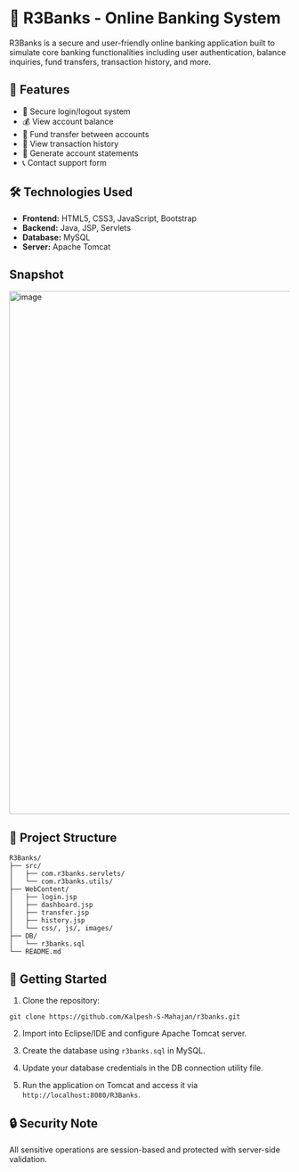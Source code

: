 
# 🏦 R3Banks - Online Banking System

R3Banks is a secure and user-friendly online banking application built to simulate core banking functionalities including user authentication, balance inquiries, fund transfers, transaction history, and more.

## 📌 Features

- 🔐 Secure login/logout system
- 💰 View account balance
- 💸 Fund transfer between accounts
- 📜 View transaction history
- 🧾 Generate account statements
- 📞 Contact support form

## 🛠 Technologies Used

- **Frontend:** HTML5, CSS3, JavaScript, Bootstrap
- **Backend:** Java, JSP, Servlets
- **Database:** MySQL
- **Server:** Apache Tomcat
## Snapshot
<img width="1919" height="939" alt="image" src="https://github.com/user-attachments/assets/03b87ff1-2dea-428c-b819-b1c8de0be273" />

## 📁 Project Structure

```
R3Banks/
├── src/
│   ├── com.r3banks.servlets/
│   └── com.r3banks.utils/
├── WebContent/
│   ├── login.jsp
│   ├── dashboard.jsp
│   ├── transfer.jsp
│   ├── history.jsp
│   └── css/, js/, images/
├── DB/
│   └── r3banks.sql
└── README.md
```

## 🚀 Getting Started

1. Clone the repository:
```
git clone https://github.com/Kalpesh-S-Mahajan/r3banks.git
```

2. Import into Eclipse/IDE and configure Apache Tomcat server.

3. Create the database using `r3banks.sql` in MySQL.

4. Update your database credentials in the DB connection utility file.

5. Run the application on Tomcat and access it via `http://localhost:8080/R3Banks`.

## 🔒 Security Note

All sensitive operations are session-based and protected with server-side validation.

